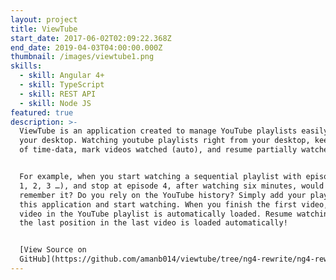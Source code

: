 ```yaml
---
layout: project
title: ViewTube
start_date: 2017-06-02T02:09:22.368Z
end_date: 2019-04-03T04:00:00.000Z
thumbnail: /images/viewtube1.png
skills:
  - skill: Angular 4+
  - skill: TypeScript
  - skill: REST API
  - skill: Node JS
featured: true
description: >-
  ViewTube is an application created to manage YouTube playlists easily from
  your desktop. Watching youtube playlists right from your desktop, keep track
  of time-data, mark videos watched (auto), and resume partially watched videos.


  For example, when you start watching a sequential playlist with episodes (ep.
  1, 2, 3 …), and stop at episode 4, after watching six minutes, would you
  remember it? Do you rely on the YouTube history? Simply add your playlist to
  this application and start watching. When you finish the first video, the next
  video in the YouTube playlist is automatically loaded. Resume watching, and
  the last position in the last video is loaded automatically!


  [View Source on
  GitHub](https://github.com/amanb014/viewtube/tree/ng4-rewrite/ng4-rewrite){:target="_blank"}
---
```


